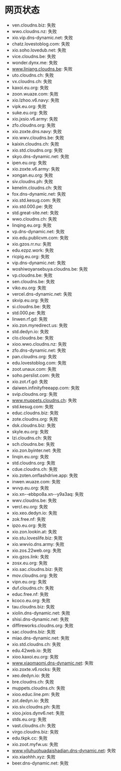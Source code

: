 # 网页状态
- ven.cloudns.biz: 失败
- wwo.cloudns.nz: 失败
- xio.vip.dns-dynamic.net: 失败
- chatz.lovestoblog.com: 失败
- xio.soho.lovedub.net: 失败
- vice.cloudns.be: 失败
- wonder.dynx.me: 失败
- www.liniang.cloudns.be: 失败
- uto.cloudns.ch: 失败
- vx.cloudns.ch: 失败
- kaxoi.eu.org: 失败
- zoon.wuaze.com: 失败
- xio.lzhoo.v6.navy: 失败
- vipk.eu.org: 失败
- suke.eu.org: 失败
- xio.jxsio.v6.army: 失败
- zfo.cloudns.org: 失败
- xio.zoxte.dns.navy: 失败
- xio.wwv.cloudns.be: 失败
- kaixin.cloudns.ch: 失败
- xio.std.cloudns.org: 失败
- skyo.dns-dynamic.net: 失败
- ipen.eu.org: 失败
- xio.zoxte.v6.army: 失败
- xongan.eu.org: 失败
- siv.cloudns.ph: 失败
- kenelm.cloudns.ch: 失败
- fox.dns-dynamic.net: 失败
- xio.std.kesug.com: 失败
- xio.std.000.pe: 失败
- std.great-site.net: 失败
- wwo.cloudns.ch: 失败
- linqing.eu.org: 失败
- vp.dns-dynamic.net: 失败
- xio.edu.publicvm.com: 失败
- xio.gzos.rr.nu: 失败
- edu.ezpz.work: 失败
- ricpig.eu.org: 失败
- vip.dns-dynamic.net: 失败
- woshiwoyansebuya.cloudns.be: 失败
- vp.cloudns.be: 失败
- sen.cloudns.be: 失败
- viko.eu.org: 失败
- vercel.dns-dynamic.net: 失败
- skvip.eu.org: 失败
- si.cloudns.be: 失败
- std.000.pe: 失败
- linwen.rf.gd: 失败
- xio.zon.myredirect.us: 失败
- std.dedyn.io: 失败
- clo.cloudns.be: 失败
- xioo.wwo.cloudns.nz: 失败
- zfo.dns-dynamic.net: 失败
- pan.cloudns.org: 失败
- edu.lovestoblog.com: 失败
- zoot.unaux.com: 失败
- soho.perslist.com: 失败
- xio.zot.rf.gd: 失败
- daiwen.infinityfreeapp.com: 失败
- svip.cloudns.org: 失败
- www.muppets.cloudns.ch: 失败
- std.kesug.com: 失败
- educ.cloudns.biz: 失败
- zote.cloudns.org: 失败
- dsk.cloudns.biz: 失败
- skyle.eu.org: 失败
- lzi.cloudns.ch: 失败
- sch.cloudns.be: 失败
- xio.zon.byinter.net: 失败
- linqin.eu.org: 失败
- std.cloudns.org: 失败
- cdue.cloudns.ch: 失败
- xio.zoten.onflashdrive.app: 失败
- inwen.wuaze.com: 失败
- wvvp.eu.org: 失败
- xio.xn--ebbpo8a.xn--y9a3aq: 失败
- wwv.cloudns.be: 失败
- vercl.eu.org: 失败
- xio.xeo.dedyn.io: 失败
- zok.free.nf: 失败
- ipzo.eu.org: 失败
- xio.zon.lookin.at: 失败
- xio.stu.loveslife.biz: 失败
- xio.wwvio.dns.army: 失败
- xio.zos.22web.org: 失败
- xio.gzos.link: 失败
- zosx.eu.org: 失败
- xio.sac.cloudns.biz: 失败
- mov.cloudns.org: 失败
- vipn.eu.org: 失败
- duf.cloudns.ch: 失败
- educ.free.nf: 失败
- kcoco.eu.org: 失败
- tau.cloudns.biz: 失败
- xiolin.dns-dynamic.net: 失败
- shisi.dns-dynamic.net: 失败
- diffireworks.cloudns.org: 失败
- sac.cloudns.biz: 失败
- miao.dns-dynamic.net: 失败
- xio.std.cloudns.ch: 失败
- edu.42web.io: 失败
- xioo.kaxoi.eu.org: 失败
- www.xiaomaomi.dns-dynamic.net: 失败
- xio.zoxte.v6.rocks: 失败
- xeo.dedyn.io: 失败
- bre.cloudns.ch: 失败
- muppets.cloudns.ch: 失败
- xioo.educ.line.pm: 失败
- zot.dedyn.io: 失败
- xio.siv.cloudns.ph: 失败
- xioo.jxios.dynv6.net: 失败
- stds.eu.org: 失败
- vast.cloudns.ch: 失败
- virgo.cloudns.biz: 失败
- edu.tkpk.cc: 失败
- xio.zoot.myfw.us: 失败
- www.yiluhuohuadaishadian.dns-dynamic.net: 失败
- xio.xiaohhh.xyz: 失败
- beer.dns-dynamic.net: 失败
